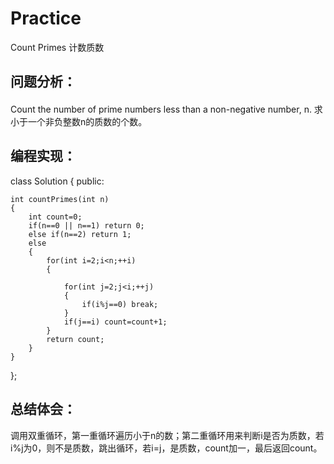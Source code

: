 # Practice
Count Primes
计数质数
## 问题分析：
#### 
Count the number of prime numbers less than a non-negative number, n.
求小于一个非负整数n的质数的个数。
## 编程实现：
class Solution
{
public:

    int countPrimes(int n)
    {  
        int count=0;
        if(n==0 || n==1) return 0;
        else if(n==2) return 1;
        else
        {
            for(int i=2;i<n;++i)
            {
                   
                for(int j=2;j<i;++j)
                {
                    if(i%j==0) break;
                }
                if(j==i) count=count+1;
            }
            return count;
        }
    }
    
};
## 总结体会：
调用双重循环，第一重循环遍历小于n的数；第二重循环用来判断i是否为质数，若i%j为0，则不是质数，跳出循环，若i=j，是质数，count加一，最后返回count。
